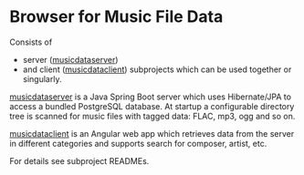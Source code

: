 # Browser for Music File Data

Consists of
* server ([musicdataserver](musicdataserver/README.md))
* and client ([musicdataclient](musicdataclient/README.md))
subprojects which can be used together or singularly.

[musicdataserver](musicdataserver/README.md) is a Java Spring Boot server which uses Hibernate/JPA to access a bundled
PostgreSQL database.
At startup a configurable directory tree is scanned for music files
with tagged data: FLAC, mp3, ogg and so on.

[musicdataclient](musicdataclient/README.md) is an Angular web app which retrieves data from the server
in different categories and supports search for composer, artist, etc.

For details see subproject READMEs.
